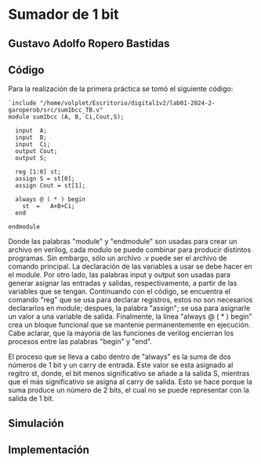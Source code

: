 # Sumador de 1 bit 
## Gustavo Adolfo Ropero Bastidas

## Código 

Para la realización de la primera práctica se tomó el siguiente código:
```
`include "/home/volplet/Escritorio/digital1v2/lab01-2024-2-garoperob/src/sum1bcc_TB.v"
module sum1bcc (A, B, Ci,Cout,S);

  input  A;
  input  B;
  input  Ci;
  output Cout;
  output S;

  reg [1:0] st; 
  assign S = st[0];
  assign Cout = st[1];

  always @ ( * ) begin
  	st  = 	A+B+Ci;
  end
  
endmodule
``` 
Donde las palabras "module" y "endmodule" son usadas para crear un archivo en verilog, cada modulo se puede combinar para producir distintos programas. Sin embargo, sólo un archivo .v puede ser el archivo de comando principal. La declaración de las variables a usar se debe hacer en el module. Por otro lado, las palabras input y output son usadas para generar asignar las entradas y salidas, respectivamente, a partir de las variables que se tengan. Continuando con el código, se encuentra el comando "reg" que se usa para declarar registros, estos no son necesarios declararlos en module; despues, la palabra "assign"; se usa para asignarle un valor a una variable de salida. Finalmente, la línea "always @ ( * ) begin" crea un bloque funcional que se mantenie permanentemente en ejecución. Cabe aclarar, que la mayoria de las funciones de verilog encierran los procesos entre las palabras "begin" y "end".

El proceso que se lleva a cabo dentro de "always" es la suma de dos números de 1 bit y un carry de entrada. Este valor se esta asignado al regitro st, donde, el bit menos significativo se añade a la salida S, mientras que el más significativo se asigna al carry de salida. Esto se hace porque la suma produce un número de 2 bits, el cual no se puede representar con la salida de 1 bit. 
## Simulación

## Implementación

